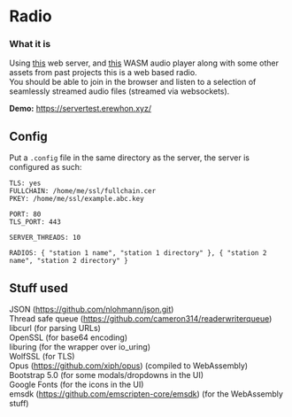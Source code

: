# Radio
### What it is
Using [this](https://github.com/aliabbas299792/web_server) web server, and [this](https://github.com/aliabbas299792/wasmOpusDecoder) WASM audio player along with some other assets from past projects this is a web based radio.<br>
You should be able to join in the browser and listen to a selection of seamlessly streamed audio files (streamed via websockets).

**Demo:** https://servertest.erewhon.xyz/

## Config
Put a `.config` file in the same directory as the server, the server is configured as such:
```
TLS: yes
FULLCHAIN: /home/me/ssl/fullchain.cer
PKEY: /home/me/ssl/example.abc.key

PORT: 80
TLS_PORT: 443

SERVER_THREADS: 10

RADIOS: { "station 1 name", "station 1 directory" }, { "station 2 name", "station 2 directory" }
```

## Stuff used
JSON (https://github.com/nlohmann/json.git)<br>
Thread safe queue (https://github.com/cameron314/readerwriterqueue)<br>
libcurl (for parsing URLs)<br>
OpenSSL (for base64 encoding)<br>
liburing (for the wrapper over io_uring)<br>
WolfSSL (for TLS)<br>
Opus (https://github.com/xiph/opus) (compiled to WebAssembly)<br>
Bootstrap 5.0 (for some modals/dropdowns in the UI)<br>
Google Fonts (for the icons in the UI)<br>
emsdk (https://github.com/emscripten-core/emsdk) (for the WebAssembly stuff)
